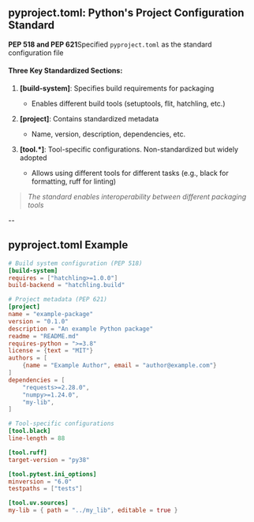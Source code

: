 <!-- Slide: pyproject.toml Specification -->
## pyproject.toml: Python's Project Configuration Standard

**PEP 518 and PEP 621**Specified `pyproject.toml` as the standard configuration file

#### Three Key Standardized Sections:
1. **[build-system]**: Specifies build requirements for packaging
   * Enables different build tools (setuptools, flit, hatchling, etc.)

2. **[project]**: Contains standardized metadata
   * Name, version, description, dependencies, etc.

3. **[tool.*]**: Tool-specific configurations. Non-standardized but widely adopted
   * Allows using different tools for different tasks (e.g., black for formatting, ruff for linting)

> *The standard enables interoperability between different packaging tools*

--

<!-- Slide: pyproject.toml Example -->
## pyproject.toml Example

```toml
# Build system configuration (PEP 518)
[build-system]
requires = ["hatchling>=1.0.0"]
build-backend = "hatchling.build"

# Project metadata (PEP 621)
[project]
name = "example-package"
version = "0.1.0"
description = "An example Python package"
readme = "README.md"
requires-python = ">=3.8"
license = {text = "MIT"}
authors = [
    {name = "Example Author", email = "author@example.com"}
]
dependencies = [
    "requests>=2.28.0",
    "numpy>=1.24.0",
    "my-lib",
]

# Tool-specific configurations
[tool.black]
line-length = 88

[tool.ruff]
target-version = "py38"

[tool.pytest.ini_options]
minversion = "6.0"
testpaths = ["tests"]

[tool.uv.sources]
my-lib = { path = "../my_lib", editable = true }
```